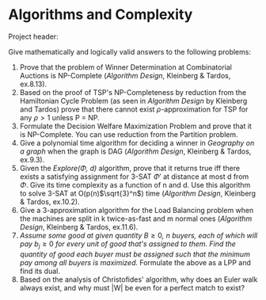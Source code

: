 # Algorithms and Complexity

Project header:

Give mathematically and logically valid answers to the following problems:
1. Prove that the problem of Winner Determination at Combinatorial Auctions is NP-Complete
   (*Algorithm Design*, Kleinberg & Tardos, ex.8.13).
2. Based on the proof of TSP's NP-Completeness by reduction from the Hamiltonian Cycle Problem
   (as seen in *Algorithm Design* by Kleinberg and Tardos) prove that there cannot exist $\rho$-approximation
   for TSP for any $\rho > 1$ unless P = NP.
4. Formulate the Decision Welfare Maximization Problem and prove that it is NP-Complete. You can use reduction from
   the Partition problem.
6. Give a polynomial time algorithm for deciding a winner in *Geography on a graph* when the graph is DAG 
   (*Algorithm Design*, Kleinberg & Tardos, ex.9.3).
8. Given the *Explore(*$\Phi$*, d)* algorithm, prove that it returns true iff there exists a satisfying assignment for 3-SAT
   $\Phi'$ at distance at most d from $\Phi$. Give its time complexity as a function of n and d. Use this algorithm to solve
   3-SAT at O(p(n)$\sqrt{3}^n$) time (*Algorithm Design*, Kleinberg & Tardos, ex.10.2).
10. Give a 3-approximation algorithm for the Load Balancing problem when the machines are split in k twice-as-fast and m normal ones
   (*Algorithm Design*, Kleinberg & Tardos, ex.11.6).
12. *Assume some good at given quantity* $B \geq 0$*, n buyers, each of which will pay* $b_j \geq 0$ *for every unit of good that's assigned to them.*
   *Find the quantity of good each buyer must be assigned such that the minimum pay among all buyers is maximized.*
   Formulate the above as a LPP and find its dual.
13. Based on the analysis of Christofides' algorithm, why does an Euler walk always exist, and why must |W| be even for a perfect match to exist?
